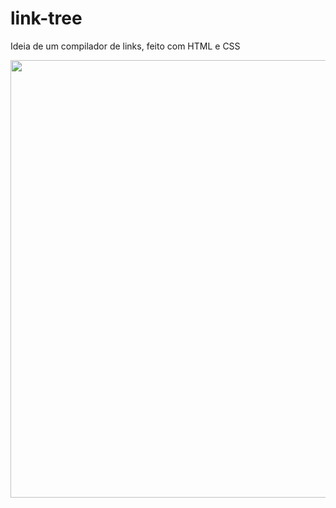 # link-tree
Ideia de um compilador de links, feito com HTML e CSS 

<div align='center'>
  <img src='https://user-images.githubusercontent.com/90457607/177657990-dd79c4f1-adfa-4f9a-aad3-6a5e66e01297.png' width="700" />
  
</div>
